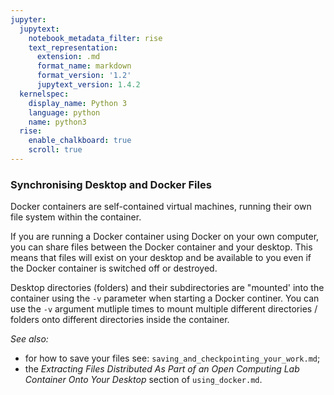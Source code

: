 ```yaml
---
jupyter:
  jupytext:
    notebook_metadata_filter: rise
    text_representation:
      extension: .md
      format_name: markdown
      format_version: '1.2'
      jupytext_version: 1.4.2
  kernelspec:
    display_name: Python 3
    language: python
    name: python3
  rise:
    enable_chalkboard: true
    scroll: true
---
```


### Synchronising Desktop and Docker Files

Docker containers are self-contained virtual machines, running their own file system within the container.

If you are running a Docker container using Docker on your own computer, you can share files between the Docker container and your desktop. This means that files will exist on your desktop and be available to you even if the Docker container is switched off or destroyed.

Desktop directories (folders) and their subdirectories are "mounted' into the container using the `-v` parameter when starting a Docker continer. You can use the `-v` argument mutliple times to mount multiple different directories / folders onto different directories inside the container.

*See also:*

- for how to save your files see: `saving_and_checkpointing_your_work.md`;
- the *Extracting Files Distributed As Part of an Open Computing Lab Container Onto Your Desktop* section of `using_docker.md`.

